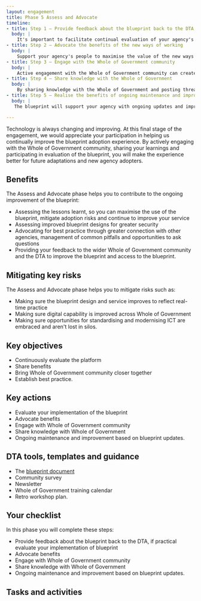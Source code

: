 ```yaml
--- 
layout: engagement 
title: Phase 5 Assess and Advocate 
timeline: 
- title: Step 1 – Provide feedback about the blueprint back to the DTA, if practical evaluate your implementation of the blueprint
  body: | 
    It's important to facilitate continual evaluation of your agency's adoption of the blueprint to share feedback with the DTA. It can also be beneficial to support your agency's learnings and ongoing needs. Evaluation can be achieved through the ongoing delivery of staff surveys and feedback workshops.
- title: Step 2 – Advocate the benefits of the new ways of working
  body: | 
    Support your agency's people to maximise the value of the new ways of working by sharing the benefits of the Modern Workplace within your agency and to other agencies. This can be achieved through communications activities and storytelling that highlights the new ways of working and what's in it for your key audience groups.  
- title: Step 3 – Engage with the Whole of Government community
  body: | 
    Active engagement with the Whole of Government community can create major opportunities for you, your agency and the Whole of Government at large. Engagement with the community and attendance at Whole of Government Modern Workplace training will be enable you to share and apply learnings to continually improve the ways of working for your agency's staff.
- title: Step 4 – Share knowledge with the Whole of Government
  body: | 
    By sharing knowledge with the Whole of Government and posting threads on the Community Portal, your feedback will be used to iteratively improve the blueprint design, desktop services and community consultation across government. You are encouraged to share your lessons learnt with the Whole of Government and you are invited to participate in evaluation workshops. 
- title: Step 5 – Realise the benefits of ongoing maintenance and improvement based on blueprint updates
  body: | 
   The blueprint will support your agency with ongoing updates and improvements to your Modern Workplace tools. This will support your agency to maintain compliance with ISM controls, latest technology and policy. It will also support your agency to continually improve your ways of working.

--- 
```


Technology is always changing and improving. At this final stage of the engagement, we would appreciate your participation in helping us continually improve the blueprint adoption experience. By actively engaging with the Whole of Government community, sharing your learnings and participating in evaluation of the blueprint, you will make the experience better for future adaptations and new agency adopters. 

## Benefits 

The Assess and Advocate phase helps you to contribute to the ongoing improvement of the blueprint: 

* Assessing the lessons learnt, so you can maximise the use of the blueprint, mitigate adoption risks and continue to improve your service
* Assessing improved blueprint designs for greater security 
* Advocating for best practice through greater connection with other agencies, management of common pitfalls and opportunities to ask questions
* Providing your feedback to the wider Whole of Government community and the DTA to improve the blueprint and access to the blueprint.

## Mitigating key risks 

The Assess and Advocate phase helps you to mitigate risks such as:

* Making sure the blueprint design and service improves to reflect real-time practice
* Making sure digital capability is improved across Whole of Government
* Making sure opportunities for standardising and modernising ICT are embraced and aren't lost in silos. 

## Key objectives 

* Continuously evaluate the platform
* Share benefits 
* Bring Whole of Government community closer together
* Establish best practice.
 
## Key actions 

* Evaluate your implementation of the blueprint
* Advocate benefits
* Engage with Whole of Government community
* Share knowledge with Whole of Government
* Ongoing maintenance and improvement based on blueprint updates.

## DTA tools, templates and guidance

* The [blueprint document](/blueprint/)
* Community survey
* Newsletter
* Whole of Government training calendar
* Retro workshop plan. 

## Your checklist

In this phase you will complete these steps: 

* Provide feedback about the blueprint back to the DTA, if practical evaluate your implementation of blueprint
* Advocate benefits
* Engage with Whole of Government community
* Share knowledge with Whole of Government
* Ongoing maintenance and improvement based on blueprint updates.

## Tasks and activities